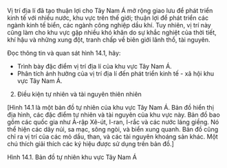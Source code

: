 Vị trí địa lí đã tạo thuận lợi cho Tây Nam Á mở rộng giao lưu để phát triển kinh tế với nhiều nước, khu vực trên thế giới; thuận lợi để phát triển các ngành kinh tế biển, các ngành công nghiệp dầu khí. Tuy nhiên, vị trí này cũng làm cho khu vực gặp nhiều khó khăn do sự khắc nghiệt của thời tiết, khí hậu và những xung đột, tranh chấp về biên giới lãnh thổ, tài nguyên.

Đọc thông tin và quan sát hình 14.1, hãy:
- Trình bày đặc điểm vị trí địa lí của khu vực Tây Nam Á.
- Phân tích ảnh hưởng của vị trí địa lí đến phát triển kinh tế - xã hội khu vực Tây Nam Á.

2. Điều kiện tự nhiên và tài nguyên thiên nhiên

[Hình 14.1 là một bản đồ tự nhiên của khu vực Tây Nam Á. Bản đồ hiển thị địa hình, các đặc điểm tự nhiên và tài nguyên của khu vực này. Bản đồ bao gồm các quốc gia như Ả-rập Xê-út, I-ran, I-rắc và các nước láng giềng. Nó thể hiện các dãy núi, sa mạc, sông ngòi, và biển xung quanh. Bản đồ cũng chỉ ra vị trí của các mỏ dầu, than, và các tài nguyên khoáng sản khác. Một chú thích giải thích các ký hiệu được sử dụng trên bản đồ.]

Hình 14.1. Bản đồ tự nhiên khu vực Tây Nam Á